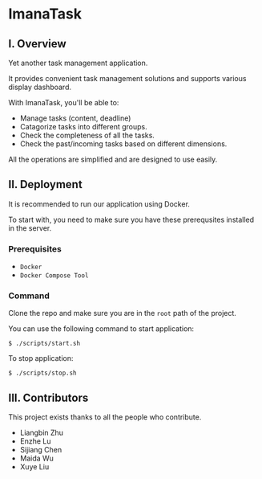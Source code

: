# ImanaTask
## I. Overview
Yet another task management application. 

It provides convenient task management solutions and supports various display dashboard.

With ImanaTask, you'll be able to:
- Manage tasks (content, deadline)
- Catagorize tasks into different groups.
- Check the completeness of all the tasks.
- Check the past/incoming tasks based on different dimensions.

All the operations are simplified and are designed to use easily.

## II. Deployment
It is recommended to run our application using Docker. 

To start with, you need to make sure you have these prerequsites installed in the server.
### Prerequisites
- `Docker`
- `Docker Compose Tool`

### Command
Clone the repo and make sure you are in the `root` path of the project.

You can use the following command to start application:
```script
$ ./scripts/start.sh
```

To stop application:
```script
$ ./scripts/stop.sh
```
## III. Contributors
This project exists thanks to all the people who contribute.
- Liangbin Zhu
- Enzhe Lu
- Sijiang Chen
- Maida Wu
- Xuye Liu
